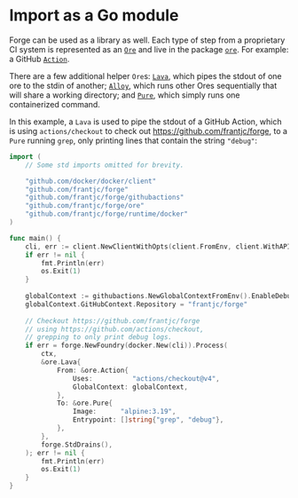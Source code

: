 # Import as a Go module

Forge can be used as a library as well. Each type of step from a proprietary CI system is represented as an [`Ore`](../ore.go) and live in the package [`ore`](../ore). For example: a GitHub [`Action`](../ore/action.go).

There are a few additional helper `Ore`s: [`Lava`](../ore/lava.go), which pipes the stdout of one ore to the stdin of another; [`Alloy`](../ore/alloy.go), which runs other Ores sequentially that will share a working directory; and [`Pure`](../ore/pure.go), which simply runs one containerized command.

In this example, a `Lava` is used to pipe the stdout of a GitHub Action, which is using `actions/checkout` to check out https://github.com/frantjc/forge, to a `Pure` running `grep`, only printing lines that contain the string `"debug"`:

```go
import (
	// Some std imports omitted for brevity.

	"github.com/docker/docker/client"
	"github.com/frantjc/forge"
	"github.com/frantjc/forge/githubactions"
	"github.com/frantjc/forge/ore"
	"github.com/frantjc/forge/runtime/docker"
)

func main() {
	cli, err := client.NewClientWithOpts(client.FromEnv, client.WithAPIVersionNegotiation())
	if err != nil {
		fmt.Println(err)
		os.Exit(1)
	}
	
	globalContext := githubactions.NewGlobalContextFromEnv().EnableDebug()
	globalContext.GitHubContext.Repository = "frantjc/forge"
	
	// Checkout https://github.com/frantjc/forge
	// using https://github.com/actions/checkout,
	// grepping to only print debug logs.
	if err = forge.NewFoundry(docker.New(cli)).Process(
		ctx,
		&ore.Lava{
			From: &ore.Action{
				Uses:          "actions/checkout@v4",
				GlobalContext: globalContext,
			},
			To: &ore.Pure{
				Image:      "alpine:3.19",
				Entrypoint: []string{"grep", "debug"},
			},
		},
		forge.StdDrains(),
	); err != nil {
		fmt.Println(err)
		os.Exit(1)
	}
}
```
